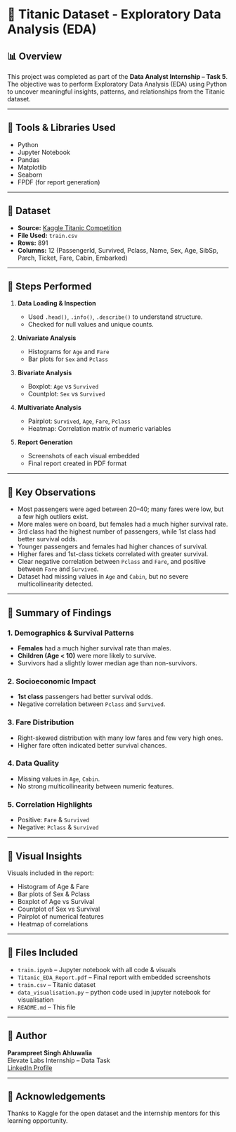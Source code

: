 # 🚢 Titanic Dataset - Exploratory Data Analysis (EDA)

## 📊 Overview

This project was completed as part of the **Data Analyst Internship – Task 5**. The objective was to perform Exploratory Data Analysis (EDA) using Python to uncover meaningful insights, patterns, and relationships from the Titanic dataset.

---

## 🧰 Tools & Libraries Used

- Python
- Jupyter Notebook
- Pandas
- Matplotlib
- Seaborn
- FPDF (for report generation)

---

## 📁 Dataset

- **Source:** [Kaggle Titanic Competition](https://www.kaggle.com/c/titanic/data)
- **File Used:** `train.csv`
- **Rows:** 891  
- **Columns:** 12 (PassengerId, Survived, Pclass, Name, Sex, Age, SibSp, Parch, Ticket, Fare, Cabin, Embarked)

---

## 📌 Steps Performed

1. **Data Loading & Inspection**
   - Used `.head()`, `.info()`, `.describe()` to understand structure.
   - Checked for null values and unique counts.

2. **Univariate Analysis**
   - Histograms for `Age` and `Fare`
   - Bar plots for `Sex` and `Pclass`

3. **Bivariate Analysis**
   - Boxplot: `Age` vs `Survived`
   - Countplot: `Sex` vs `Survived`

4. **Multivariate Analysis**
   - Pairplot: `Survived`, `Age`, `Fare`, `Pclass`
   - Heatmap: Correlation matrix of numeric variables

5. **Report Generation**
   - Screenshots of each visual embedded
   - Final report created in PDF format

---

## 📌 Key Observations

- Most passengers were aged between 20–40; many fares were low, but a few high outliers exist.
- More males were on board, but females had a much higher survival rate.
- 3rd class had the highest number of passengers, while 1st class had better survival odds.
- Younger passengers and females had higher chances of survival.
- Higher fares and 1st-class tickets correlated with greater survival.
- Clear negative correlation between `Pclass` and `Fare`, and positive between `Fare` and `Survived`.
- Dataset had missing values in `Age` and `Cabin`, but no severe multicollinearity detected.

---

## 📌 Summary of Findings

### 1. Demographics & Survival Patterns
- **Females** had a much higher survival rate than males.
- **Children (Age < 10)** were more likely to survive.
- Survivors had a slightly lower median age than non-survivors.

### 2. Socioeconomic Impact
- **1st class** passengers had better survival odds.
- Negative correlation between `Pclass` and `Survived`.

### 3. Fare Distribution
- Right-skewed distribution with many low fares and few very high ones.
- Higher fare often indicated better survival chances.

### 4. Data Quality
- Missing values in `Age`, `Cabin`.
- No strong multicollinearity between numeric features.

### 5. Correlation Highlights
- Positive: `Fare` & `Survived`
- Negative: `Pclass` & `Survived`

---

## 📸 Visual Insights

Visuals included in the report:
- Histogram of Age & Fare
- Bar plots of Sex & Pclass
- Boxplot of Age vs Survival
- Countplot of Sex vs Survival
- Pairplot of numerical features
- Heatmap of correlations

---

## 📄 Files Included

- `train.ipynb` – Jupyter notebook with all code & visuals
- `Titanic_EDA_Report.pdf` – Final report with embedded screenshots
- `train.csv` – Titanic dataset
- `data_visualisation.py` – python code used in jupyter notebook for visualisation
- `README.md` – This file

---

## 🤝 Author

**Parampreet Singh Ahluwalia**  
Elevate Labs Internship – Data Task  
[LinkedIn Profile](https://www.linkedin.com/in/parampreet-singh-ahluwalia-0704582b1/)

---

## 🙌 Acknowledgements

Thanks to Kaggle for the open dataset and the internship mentors for this learning opportunity.
